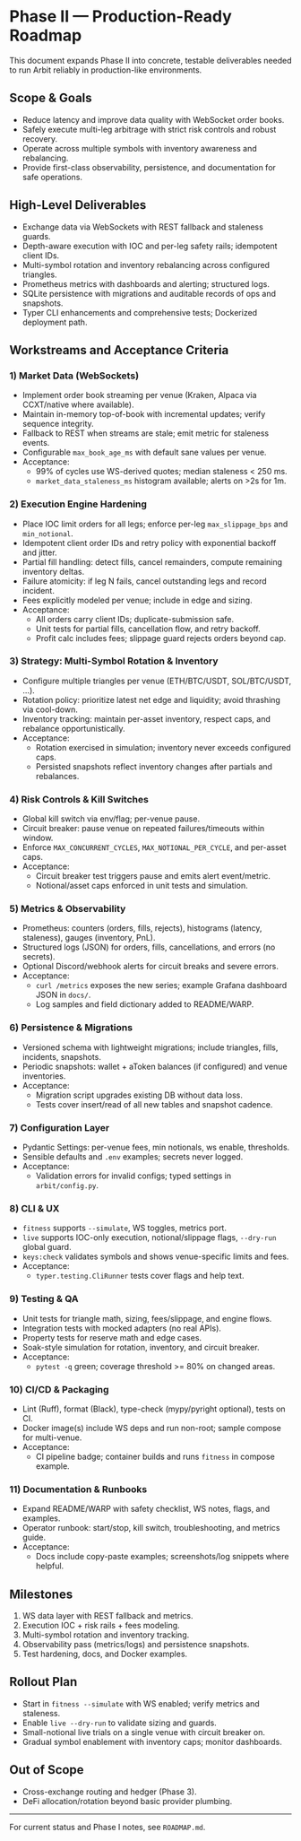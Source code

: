 # Phase II — Production-Ready Roadmap

This document expands Phase II into concrete, testable deliverables needed to run Arbit reliably in production-like environments.

## Scope & Goals
- Reduce latency and improve data quality with WebSocket order books.
- Safely execute multi-leg arbitrage with strict risk controls and robust recovery.
- Operate across multiple symbols with inventory awareness and rebalancing.
- Provide first-class observability, persistence, and documentation for safe operations.

## High-Level Deliverables
- Exchange data via WebSockets with REST fallback and staleness guards.
- Depth-aware execution with IOC and per-leg safety rails; idempotent client IDs.
- Multi-symbol rotation and inventory rebalancing across configured triangles.
- Prometheus metrics with dashboards and alerting; structured logs.
- SQLite persistence with migrations and auditable records of ops and snapshots.
- Typer CLI enhancements and comprehensive tests; Dockerized deployment path.

## Workstreams and Acceptance Criteria

### 1) Market Data (WebSockets)
- Implement order book streaming per venue (Kraken, Alpaca via CCXT/native where available).
- Maintain in-memory top-of-book with incremental updates; verify sequence integrity.
- Fallback to REST when streams are stale; emit metric for staleness events.
- Configurable `max_book_age_ms` with default sane values per venue.
- Acceptance:
  - 99% of cycles use WS-derived quotes; median staleness < 250 ms.
  - `market_data_staleness_ms` histogram available; alerts on >2s for 1m.

### 2) Execution Engine Hardening
- Place IOC limit orders for all legs; enforce per-leg `max_slippage_bps` and `min_notional`.
- Idempotent client order IDs and retry policy with exponential backoff and jitter.
- Partial fill handling: detect fills, cancel remainders, compute remaining inventory deltas.
- Failure atomicity: if leg N fails, cancel outstanding legs and record incident.
- Fees explicitly modeled per venue; include in edge and sizing.
- Acceptance:
  - All orders carry client IDs; duplicate-submission safe.
  - Unit tests for partial fills, cancellation flow, and retry backoff.
  - Profit calc includes fees; slippage guard rejects orders beyond cap.

### 3) Strategy: Multi-Symbol Rotation & Inventory
- Configure multiple triangles per venue (ETH/BTC/USDT, SOL/BTC/USDT, ...).
- Rotation policy: prioritize latest net edge and liquidity; avoid thrashing via cool-down.
- Inventory tracking: maintain per-asset inventory, respect caps, and rebalance opportunistically.
- Acceptance:
  - Rotation exercised in simulation; inventory never exceeds configured caps.
  - Persisted snapshots reflect inventory changes after partials and rebalances.

### 4) Risk Controls & Kill Switches
- Global kill switch via env/flag; per-venue pause.
- Circuit breaker: pause venue on repeated failures/timeouts within window.
- Enforce `MAX_CONCURRENT_CYCLES`, `MAX_NOTIONAL_PER_CYCLE`, and per-asset caps.
- Acceptance:
  - Circuit breaker test triggers pause and emits alert event/metric.
  - Notional/asset caps enforced in unit tests and simulation.

### 5) Metrics & Observability
- Prometheus: counters (orders, fills, rejects), histograms (latency, staleness), gauges (inventory, PnL).
- Structured logs (JSON) for orders, fills, cancellations, and errors (no secrets).
- Optional Discord/webhook alerts for circuit breaks and severe errors.
- Acceptance:
  - `curl /metrics` exposes the new series; example Grafana dashboard JSON in `docs/`.
  - Log samples and field dictionary added to README/WARP.

### 6) Persistence & Migrations
- Versioned schema with lightweight migrations; include triangles, fills, incidents, snapshots.
- Periodic snapshots: wallet + aToken balances (if configured) and venue inventories.
- Acceptance:
  - Migration script upgrades existing DB without data loss.
  - Tests cover insert/read of all new tables and snapshot cadence.

### 7) Configuration Layer
- Pydantic Settings: per-venue fees, min notionals, ws enable, thresholds.
- Sensible defaults and `.env` examples; secrets never logged.
- Acceptance:
  - Validation errors for invalid configs; typed settings in `arbit/config.py`.

### 8) CLI & UX
- `fitness` supports `--simulate`, WS toggles, metrics port.
- `live` supports IOC-only execution, notional/slippage flags, `--dry-run` global guard.
- `keys:check` validates symbols and shows venue-specific limits and fees.
- Acceptance:
  - `typer.testing.CliRunner` tests cover flags and help text.

### 9) Testing & QA
- Unit tests for triangle math, sizing, fees/slippage, and engine flows.
- Integration tests with mocked adapters (no real APIs).
- Property tests for reserve math and edge cases.
- Soak-style simulation for rotation, inventory, and circuit breaker.
- Acceptance:
  - `pytest -q` green; coverage threshold >= 80% on changed areas.

### 10) CI/CD & Packaging
- Lint (Ruff), format (Black), type-check (mypy/pyright optional), tests on CI.
- Docker image(s) include WS deps and run non-root; sample compose for multi-venue.
- Acceptance:
  - CI pipeline badge; container builds and runs `fitness` in compose example.

### 11) Documentation & Runbooks
- Expand README/WARP with safety checklist, WS notes, flags, and examples.
- Operator runbook: start/stop, kill switch, troubleshooting, and metrics guide.
- Acceptance:
  - Docs include copy-paste examples; screenshots/log snippets where helpful.

## Milestones
1. WS data layer with REST fallback and metrics.
2. Execution IOC + risk rails + fees modeling.
3. Multi-symbol rotation and inventory tracking.
4. Observability pass (metrics/logs) and persistence snapshots.
5. Test hardening, docs, and Docker examples.

## Rollout Plan
- Start in `fitness --simulate` with WS enabled; verify metrics and staleness.
- Enable `live --dry-run` to validate sizing and guards.
- Small-notional live trials on a single venue with circuit breaker on.
- Gradual symbol enablement with inventory caps; monitor dashboards.

## Out of Scope
- Cross-exchange routing and hedger (Phase 3).
- DeFi allocation/rotation beyond basic provider plumbing.

---
For current status and Phase I notes, see `ROADMAP.md`.

